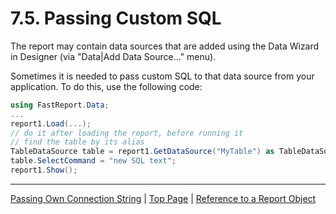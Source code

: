 # 7.5. Passing Custom SQL

The report may contain data sources that are added using the Data Wizard in Designer (via "Data|Add Data Source..." menu). 

Sometimes it is needed to pass custom SQL to that data source from your application. To do this, use the following code: 

```csharp
using FastReport.Data;
...
report1.Load(...); 
// do it after loading the report, before running it
// find the table by its alias
TableDataSource table = report1.GetDataSource("MyTable") as TableDataSource;
table.SelectCommand = "new SQL text";
report1.Show();
```

---

[Passing Own Connection String](PassingOwnConnectionString.md) | [Top Page](README.md) | [Reference to a Report Object](ReferenceReportObject.md)
